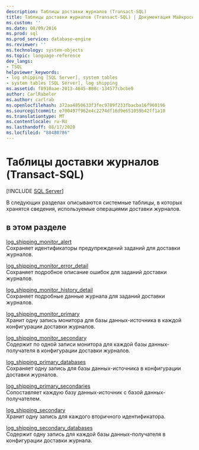 ```yaml
---
description: Таблицы доставки журналов (Transact-SQL)
title: Таблицы доставки журналов (Transact-SQL) | Документация Майкрософт
ms.custom: ''
ms.date: 08/09/2016
ms.prod: sql
ms.prod_service: database-engine
ms.reviewer: ''
ms.technology: system-objects
ms.topic: language-reference
dev_langs:
- TSQL
helpviewer_keywords:
- log shipping [SQL Server], system tables
- system tables [SQL Server], log shipping
ms.assetid: f8910aae-2013-4645-880c-134577cbcbe0
author: CarlRabeler
ms.author: carlrab
ms.openlocfilehash: 372aa4850633f3fec9789f233fbacba16f960196
ms.sourcegitcommit: e700497f962e4c2274df16d9e651059b42ff1a10
ms.translationtype: MT
ms.contentlocale: ru-RU
ms.lasthandoff: 08/17/2020
ms.locfileid: "88480786"
---
```

# <a name="log-shipping-tables-transact-sql"></a>Таблицы доставки журналов (Transact-SQL)
[!INCLUDE [SQL Server](../../includes/applies-to-version/sqlserver.md)]

  В следующих разделах описываются системные таблицы, в которых хранятся сведения, используемые операциями доставки журналов.  
  
## <a name="in-this-section"></a>в этом разделе  
 [log_shipping_monitor_alert](../../relational-databases/system-tables/log-shipping-monitor-alert-transact-sql.md)  
 Сохраняет идентификаторы предупреждений заданий для доставки журналов.  
  
 [log_shipping_monitor_error_detail](../../relational-databases/system-tables/log-shipping-monitor-error-detail-transact-sql.md)  
 Сохраняет подробное описание ошибок для заданий доставки журналов.  
  
 [log_shipping_monitor_history_detail](../../relational-databases/system-tables/log-shipping-monitor-history-detail-transact-sql.md)  
 Сохраняет подробные данные журнала для заданий доставки журналов.  
  
 [log_shipping_monitor_primary](../../relational-databases/system-tables/log-shipping-monitor-primary-transact-sql.md)  
 Хранит одну запись монитора для базы данных-источника в каждой конфигурации доставки журналов.  
  
 [log_shipping_monitor_secondary](../../relational-databases/system-tables/log-shipping-monitor-secondary-transact-sql.md)  
 Содержит по одной записи монитора для каждой базы данных-получателя в конфигурации доставки журналов.  
  
 [log_shipping_primary_databases](../../relational-databases/system-tables/log-shipping-primary-databases-transact-sql.md)  
 Сохраняет одну запись для базы данных-источника в конфигурации доставки журналов.  
  
 [log_shipping_primary_secondaries](../../relational-databases/system-tables/log-shipping-primary-secondaries-transact-sql.md)  
 Сопоставляет каждую базу данных-источник с базой данных-получателем.  
  
 [log_shipping_secondary](../../relational-databases/system-tables/log-shipping-secondary-transact-sql.md)  
 Хранит одну запись для каждого вторичного идентификатора.  
  
 [log_shipping_secondary_databases](../../relational-databases/system-tables/log-shipping-secondary-databases-transact-sql.md)  
 Содержит одну запись для каждой базы данных-получателя в конфигурации доставки журнала.  
  
  
